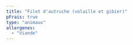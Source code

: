 ```yaml
---
title: "Filet d'autruche (volaille et gibier)"
pFrais: true
type: "animaux"
allergenes:
  - "Viande"
---
```

